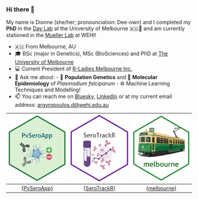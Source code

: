 ### Hi there 👋

My name is Dionne (she/her; pronounciation: Dee-own) and I completed my **PhD** in the [Day Lab](https://biomedicalsciences.unimelb.edu.au/sbs-research-groups/microbiology-and-immunology-research-groups/day-laboratory-malaria-genomics,-epidemiology-and-control) at the University of Melbourne 🇦🇺🦘 and am currently stationed in the [Mueller Lab](https://www.wehi.edu.au/researcher/ivo-mueller/) at WEHI! 

- 🇦🇺 From Melbourne, AU
- 🎓 BSc (major in Genetics), MSc (BioSciences) and PhD at [The University of Melbourne](https://www.unimelb.edu.au/)
- 💻 Current President of [R-Ladies Melbourne Inc.]([https://twitter.com/rladiesmelb](https://r-ladiesmelbourne.github.io/))
- 💬 Ask me about:
      - 🧬 **Population Genetics** and 🔎 **Molecular Epidemiology** of *Plasmodium falciparum*
      - ⚙️ Machine Learning Techniques and Modelling! 
- 📫 You can reach me on [Bluesky](https://bsky.app/profile/dionnecargy.bsky.social), [LinkedIn](https://www.linkedin.com/in/dionne-argyropoulos-47749b14b/) or at my current email address: argyropoulos.d@wehi.edu.au

| ![](images/PvSeroApp_sticker.png) | ![](images/SeroTrackR_sticker.png) | ![](images/melbourne_sticker.png) |
|:---------------------------:|:---------------------------:|:---------------------------:|
| [{PvSeroApp}](https://github.com/dionnecargy/PvSeroApp)| [{SeroTrackR}](https://github.com/dionnecargy/SeroTrackR) | [{melbourne}](https://github.com/dionnecargy/melbourne) |


<!--
**dionnecargy/dionnecargy** is a ✨ _special_ ✨ repository because its `README.md` (this file) appears on your GitHub profile.

Here are some ideas to get you started:

- 🔭 I’m currently working on ...
- 🌱 I’m currently learning ...
- 👯 I’m looking to collaborate on ...
- 🤔 I’m looking for help with ...
- 💬 Ask me about ...
- 📫 How to reach me: ...
- 😄 Pronouns: ...
- ⚡ Fun fact: ...
-->

